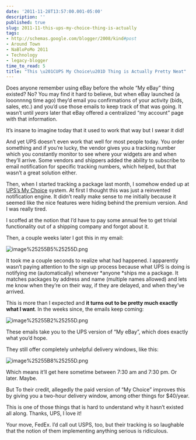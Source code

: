 ```yaml
---
date: '2011-11-28T13:57:00.001-05:00'
description: ''
published: true
slug: 2011-11-this-ups-my-choice-thing-is-actually
tags:
- http://schemas.google.com/blogger/2008/kind#post
- Around Town
- NaBloPoMo 2011
- Technology
- legacy-blogger
time_to_read: 5
title: "This \u201CUPS My Choice\u201D Thing is Actually Pretty Neat"
---
```



Does anyone remember using eBay before the whole “My eBay” thing existed? No? You may find it hard to believe, but when eBay launched (a looonnnng time ago) they’d email you confirmations of your activity (bids, sales, etc.) and you’d use those emails to keep track of that was going. It wasn’t until *years* later that eBay offered a centralized “my account” page with that information.

It’s insane to imagine today that it used to work that way but I swear it did!

And yet UPS doesn’t even work that well for most people today. You order something and if you’re lucky, the vendor gives you a tracking number which you constantly monitor to see where your widgets are and when they’ll arrive. Some vendors and shippers added the ability to subscribe to email notification for specific tracking numbers, which helped, but that wasn’t a great solution either.

Then, when I started tracking a package last month, I somehow ended up at [UPS’s My Choice](http://www.ups.com/mychoice) system. At first I thought this was just a reinvented notification engine. It didn’t really make sense to me initially because it seemed like the nice features were hiding behind the premium version. And I was really tired.

I scoffed at the notion that I’d have to pay some annual fee to get trivial functionality out of a shipping company and forgot about it.

Then, a couple weeks later I got this in my email:

![image%25255B5%25255D.png](image%25255B5%25255D.png)</a> 

It took me a couple seconds to realize what had happened. I apparently wasn’t paying attention to the sign up process because what UPS is doing is notifying me (automatically) whenever *anyone *ships me a package. It matches packages by address and name (multiple names allowed) and lets me know when they’re on their way, if they are delayed, and when they’ve arrived.

This is more than I expected and <strong>it turns out to be pretty much exactly what I want</strong>. In the weeks since, the emails keep coming:

![image%25255B2%25255D.png](image%25255B2%25255D.png)</a>

These emails take you to the UPS version of “My eBay”, which does exactly what you’d hope. 

They still offer completely unhelpful delivery windows, like this:

![image%25255B8%25255D.png](image%25255B8%25255D.png)</a>

Which means it’ll get here sometime between 7:30 am and 7:30 pm. Or later. Maybe.

But To their credit, allegedly the paid version of “My Choice” improves this by giving you a two-hour delivery window, among other things for $40/year. 

This is one of those things that is hard to understand why it hasn’t existed all along. Thanks, UPS, I love it!

Your move, FedEx. I’d call out USPS, too, but their tracking is so laughable that the notion of them implementing anything serious is ridiculous. 